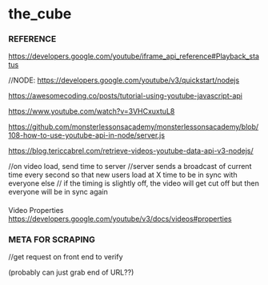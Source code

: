 # the_cube


### REFERENCE
https://developers.google.com/youtube/iframe_api_reference#Playback_status

//NODE:
https://developers.google.com/youtube/v3/quickstart/nodejs

https://awesomecoding.co/posts/tutorial-using-youtube-javascript-api

https://www.youtube.com/watch?v=3VHCxuxtuL8

https://github.com/monsterlessonsacademy/monsterlessonsacademy/blob/108-how-to-use-youtube-api-in-node/server.js

https://blog.tericcabrel.com/retrieve-videos-youtube-data-api-v3-nodejs/




//on video load, send time to server
//server sends a broadcast of current time every second so that new users load at X time to be in sync with everyone else
// if the timing is slightly off, the video will get cut off but then everyone will be in sync again


####
Video Properties
https://developers.google.com/youtube/v3/docs/videos#properties


### META FOR SCRAPING

//get request on front end to verify 

<meta property="og:video:url" content="https://www.youtube.com/embed/eTeg1txDv8w"> (probably can just grab end of URL??)

<meta itemprop="identifier" content="eTeg1txDv8w">

<meta itemprop="genre" content="Music">